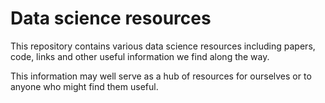 # Data science resources

This repository contains various data science resources including papers, code, links and other useful information we find along the way.  

This information may well serve as a hub of resources for ourselves or to anyone who might find them useful.
